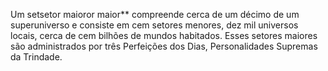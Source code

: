 ﻿Um setsetor maioror maior** compreende cerca de um décimo de um superuniverso e consiste em cem setores menores, dez mil universos locais, cerca de cem bilhões de mundos habitados. Esses setores maiores são administrados por três Perfeições dos Dias, Personalidades Supremas da Trindade.